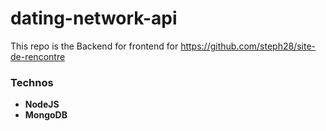 # dating-network-api

This repo is the Backend for frontend for https://github.com/steph28/site-de-rencontre

### Technos

- **NodeJS**
- **MongoDB**
